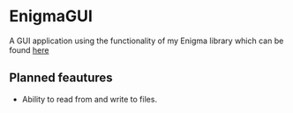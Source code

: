 # EnigmaGUI
A GUI application using the functionality of my Enigma library which can be found [here](https://github.com/c1ph3r-dev/Enigma)

## Planned feautures
* Ability to read from and write to files.
